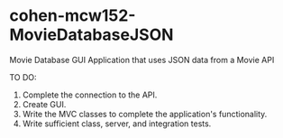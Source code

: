 # cohen-mcw152-MovieDatabaseJSON
Movie Database GUI Application that uses JSON data from a Movie API

TO DO:
1. Complete the connection to the API. 
2. Create GUI. 
3. Write the MVC classes to complete the application's functionality. 
3. Write sufficient class, server, and integration tests. 
